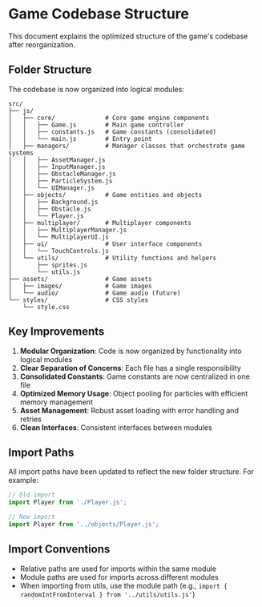 # Game Codebase Structure

This document explains the optimized structure of the game's codebase after reorganization.

## Folder Structure

The codebase is now organized into logical modules:

```
src/
├── js/
│   ├── core/              # Core game engine components
│   │   ├── Game.js        # Main game controller
│   │   ├── constants.js   # Game constants (consolidated)
│   │   └── main.js        # Entry point
│   ├── managers/          # Manager classes that orchestrate game systems
│   │   ├── AssetManager.js
│   │   ├── InputManager.js
│   │   ├── ObstacleManager.js
│   │   ├── ParticleSystem.js
│   │   └── UIManager.js
│   ├── objects/           # Game entities and objects
│   │   ├── Background.js
│   │   ├── Obstacle.js
│   │   └── Player.js
│   ├── multiplayer/       # Multiplayer components
│   │   ├── MultiplayerManager.js
│   │   └── MultiplayerUI.js
│   ├── ui/                # User interface components
│   │   └── TouchControls.js
│   └── utils/             # Utility functions and helpers
│       ├── sprites.js
│       └── utils.js
├── assets/                # Game assets 
│   ├── images/            # Game images
│   └── audio/             # Game audio (future)
└── styles/                # CSS styles
    └── style.css
```

## Key Improvements

1. **Modular Organization**: Code is now organized by functionality into logical modules
2. **Clear Separation of Concerns**: Each file has a single responsibility
3. **Consolidated Constants**: Game constants are now centralized in one file
4. **Optimized Memory Usage**: Object pooling for particles with efficient memory management
5. **Asset Management**: Robust asset loading with error handling and retries
6. **Clean Interfaces**: Consistent interfaces between modules

## Import Paths

All import paths have been updated to reflect the new folder structure. For example:

```javascript
// Old import
import Player from './Player.js';

// New import
import Player from '../objects/Player.js';
```

## Import Conventions

- Relative paths are used for imports within the same module
- Module paths are used for imports across different modules
- When importing from utils, use the module path (e.g., `import { randomIntFromInterval } from '../utils/utils.js'`)
